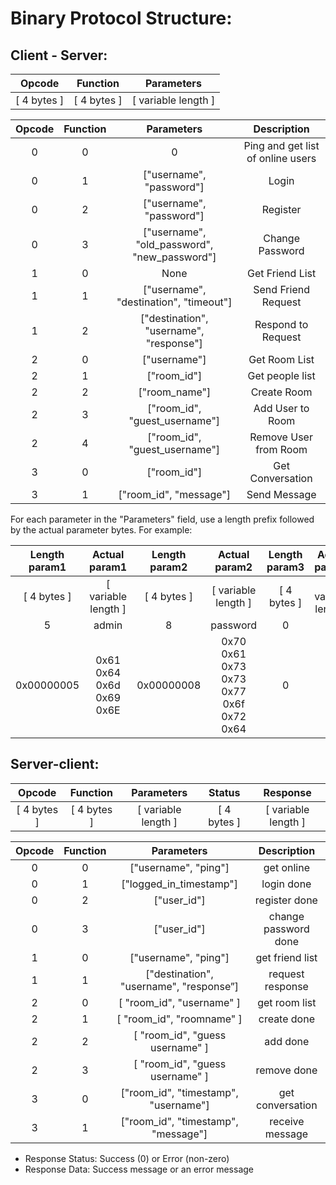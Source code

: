 # Binary Protocol Structure:
## Client - Server:
| Opcode | Function | Parameters | 
| :---: | :---: | :---: |
| [ 4 bytes ] | [ 4 bytes ] | [ variable length ] |


| Opcode | Function | Parameters | Description |
| :---: | :---: | :---: | :--: |
| 0 | 0 | 0 | Ping and get list of online users |
| 0 | 1 | ["username", "password"] | Login | 
| 0 | 2 | ["username", "password"] | Register |
| 0 | 3 | ["username", "old_password", "new_password"] | Change Password |
| 1 | 0 | None | Get Friend List |
| 1 | 1 | ["username", "destination", "timeout"] | Send Friend Request |
| 1 | 2 | ["destination", "username", "response"] | Respond to Request |
| 2 | 0 | ["username"] | Get Room List |
| 2 | 1 | ["room_id"] | Get people list |
| 2 | 2 | ["room_name"] | Create Room |
| 2 | 3 | ["room_id", "guest_username"] | Add User to Room |
| 2 | 4 | ["room_id", "guest_username"] | Remove User from Room |
| 3 | 0 | ["room_id"] | Get Conversation |
| 3 | 1 | ["room_id", "message"] | Send Message |

For each parameter in the "Parameters" field, use a length prefix followed by the actual parameter bytes. For example:

| Length param1 | Actual param1 | Length param2 | Actual param2 | Length param3 | Actual param3 |
| :---: | :---: | :---: | :---: | :---: | :---: |
| [ 4 bytes ] | [ variable length ] | [ 4 bytes ] | [ variable length ] | [ 4 bytes ] | [ variable length ] |
| 5 | admin | 8 | password | 0 | 0 |
| 0x00000005 | 0x61 0x64 0x6d 0x69 0x6E | 0x00000008 | 0x70 0x61 0x73 0x73 0x77 0x6f 0x72 0x64 | 0 | 0 | 

## Server-client:
| Opcode | Function | Parameters | Status | Response |
| :---: | :---: | :---: | :--: | :--: |
| [ 4 bytes ] | [ 4 bytes ] | [ variable length ] | [ 4 bytes ] | [ variable length ] |

| Opcode | Function | Parameters | Description |
| :---: | :---: | :---: | :--: |
| 0 | 0 | ["username", "ping"] | get online |
| 0 | 1 | ["logged_in_timestamp"] | login done |
| 0 | 2 | ["user_id"] | register done |
| 0 | 3 | ["user_id"] | change password done |
| 1 | 0 | ["username", "ping"] | get friend list |
| 1 | 1 | ["destination", "username", "response”] | request response |
| 2 | 0 | [ "room_id", "username" ] | get room list |
| 2 | 1 | [ "room_id", "roomname" ] | create done |
| 2 | 2 | [ "room_id", "guess username" ] | add done |
| 2 | 3 | [ "room_id", "guess username" ] | remove done |
| 3 | 0 | ["room_id", "timestamp", "username"] | get conversation |
| 3 | 1 | ["room_id", "timestamp", "message"] | receive message |

- Response Status: Success (0) or Error (non-zero)
- Response Data: Success message or an error message
